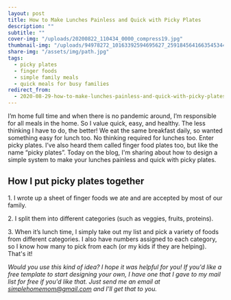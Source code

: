 ```yaml
---
layout: post
title: How to Make Lunches Painless and Quick with Picky Plates
description: ""
subtitle: ""
cover-img: "/uploads/20200822_110434_0000_compress19.jpg"
thumbnail-img: "/uploads/94978272_10163392594695627_2591845641663545344_o.jpg"
share-img: "/assets/img/path.jpg"
tags:
  - picky plates
  - finger foods
  - simple family meals
  - quick meals for busy families
redirect_from:
  - 2020-08-29-how-to-make-lunches-painless-and-quick-with-picky-plates
---
```


I’m home full time and when there is no pandemic around, I’m responsible for all meals in the home. So I value quick, easy, and healthy. The less thinking I have to do, the better! We eat the same breakfast daily, so wanted something easy for lunch too. No thinking required for lunches too. Enter picky plates. I’ve also heard them called finger food plates too, but like the name “picky plates”. Today on the blog, I'm sharing about how to design a simple system to make your lunches painless and quick with picky plates.

## How I put picky plates together

1\. I wrote up a sheet of finger foods we ate and are accepted by most of our family.

2\. I split them into different categories (such as veggies, fruits, proteins).

3\. When it’s lunch time, I simply take out my list and pick a variety of foods from different categories. I also have numbers assigned to each category, so I know how many to pick from each (or my kids if they are helping). That's it!

_Would you use this kind of idea? I hope it was helpful for you! If you'd like a free template to start designing your own, I have one that I gave to my mail list for free if you'd like that. Just send me an email at_ [_simplehomemom@gmail.com_](mailto:eastcoastkellyb@gmail.com) _and I'll get that to you._
